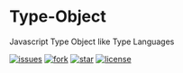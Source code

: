 # Type-Object
Javascript Type Object like Type Languages

[![issues](https://img.shields.io/github/issues/karcan/Js-Typed-Object?color=green)](https://github.com/karcan/Js-Typed-Object/issues)
[![fork](https://img.shields.io/github/forks/karcan/Js-Typed-Object?color=green&logo=github)](https://github.com/karcan/Js-Typed-Object/fork)
[![star](https://img.shields.io/github/stars/karcan/Js-Typed-Object?color=green&logo=github)](https://github.com/karcan/js-typed-object/stargazers)
[![license](https://img.shields.io/github/license/karcan/Js-Typed-Object)](https://github.com/karcan/Js-Typed-Object/blob/main/LICENSE)

